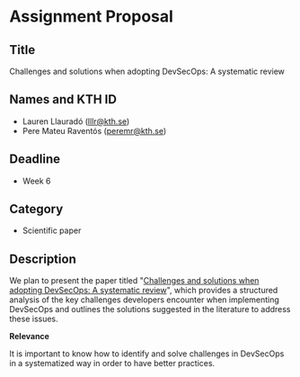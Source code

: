 # Assignment Proposal

## Title

Challenges and solutions when adopting DevSecOps: A systematic review

## Names and KTH ID

  - Lauren Llauradó (lllr@kth.se)
  - Pere Mateu Raventós (peremr@kth.se)

## Deadline

- Week 6

## Category

- Scientific paper

## Description

We plan to present the paper titled "[Challenges and solutions when adopting DevSecOps: A systematic review](https://doi.org/10.1016/j.infsof.2021.106700)", which provides a structured analysis of the key challenges developers encounter when implementing DevSecOps and outlines the solutions suggested in the literature to address these issues.

**Relevance**

It is important to know how to identify and solve challenges in DevSecOps in a systematized way in order to have better practices.